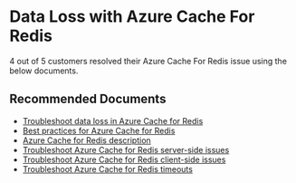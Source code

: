 <properties
	pageTitle="Data Loss with Azure Cache For Redis"
	description="Data Loss with Azure Cache For Redis"
	service="microsoft.cache"
	resource="redis"
	authors="asasine"
	ms.author="adsasine"
	displayOrder="22"
	selfHelpType="resource"
	supportTopicIds="32690909"
	resourceTags=""
	productPesIds="14783"
	cloudEnvironments="public,blackForest,fairfax,mooncake"
	articleId="d9763801-01a0-449a-baf7-48af8bb288ee"
	ownershipId="RedisCache_RedisCache"
/>

# Data Loss with Azure Cache For Redis

4 out of 5 customers resolved their Azure Cache For Redis issue using the below documents.<br>

## **Recommended Documents**

* [Troubleshoot data loss in Azure Cache for Redis](https://docs.microsoft.com/azure/azure-cache-for-redis/cache-troubleshoot-data-loss)<br>
* [Best practices for Azure Cache for Redis](https://docs.microsoft.com/azure/azure-cache-for-redis/cache-best-practices)<br>
* [Azure Cache for Redis description](https://docs.microsoft.com/azure/azure-cache-for-redis/cache-overview)<br>
* [Troubleshoot Azure Cache for Redis server-side issues](https://docs.microsoft.com/azure/azure-cache-for-redis/cache-troubleshoot-server)<br>
* [Troubleshoot Azure Cache for Redis client-side issues](https://docs.microsoft.com/azure/azure-cache-for-redis/cache-troubleshoot-client)<br>
* [Troubleshoot Azure Cache for Redis timeouts](https://docs.microsoft.com/azure/azure-cache-for-redis/cache-troubleshoot-timeouts)
